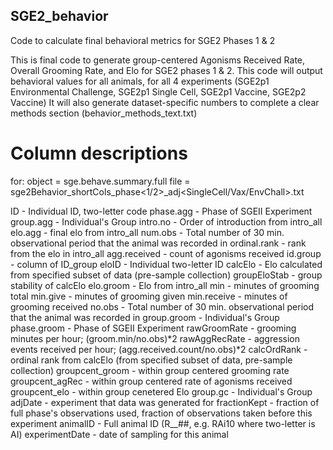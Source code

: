 ## SGE2_behavior
Code to calculate final behavioral metrics for SGE2 Phases 1 &amp; 2

This is final code to generate group-centered Agonisms Received Rate, Overall Grooming Rate, and Elo for SGE2 phases 1 & 2.
This code will output behavioral values for all animals, for all 4 experiments (SGE2p1 Environmental Challenge, SGE2p1 Single Cell, SGE2p1 Vaccine, SGE2p2 Vaccine)
It will also generate dataset-specific numbers to complete a clear methods section (behavior_methods_text.txt)

# Column descriptions
for:
object = sge.behave.summary.full
file = sge2Behavior_shortCols_phase<1/2>_adj<SingleCell/Vax/EnvChall>.txt

ID - Individual ID, two-letter code
phase.agg - Phase of SGEII Experiment
group.agg - Individual's Group
intro.no - Order of introduction from intro_all
elo.agg - final elo from intro_all
num.obs - Total number of 30 min. observational period that the animal was recorded in
ordinal.rank - rank from the elo in intro_all
agg.received - count of agonisms received
id.group - column of ID_group
eloID - Individual two-letter ID
calcElo - Elo calculated from specified subset of data (pre-sample collection)
groupEloStab - group stability of calcElo
elo.groom - Elo from intro_all
min - minutes of grooming total
min.give - minutes of grooming given
min.receive - minutes of grooming received
no.obs - Total number of 30 min. observational period that the animal was recorded in
group.groom - Individual's Group
phase.groom - Phase of SGEII Experiment
rawGroomRate - grooming minutes per hour; (groom.min/no.obs)*2
rawAggRecRate - aggression events received per hour; (agg.received.count/no.obs)*2
calcOrdRank - ordinal rank from calcElo (from specified subset of data, pre-sample collection)
groupcent_groom - within group centered grooming rate
groupcent_agRec - within group centered rate of agonisms received
groupcent_elo - within group cenetered Elo
group.gc - Individual's Group
adjDate - experiment that data was generated for
fractionKept - fraction of full phase's observations used, fraction of observations taken before this experiment
animalID - Full animal ID (R__##, e.g. RAi10 where two-letter is AI)
experimentDate - date of sampling for this animal